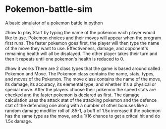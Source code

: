 # Pokemon-battle-sim
A basic simulator of a pokemon battle in python

#how to play
Start by typing the name of the pokemon each player would like to use.
Pokemon choices and their moves will appear when the program first runs.
The faster pokemon goes first, the player will then type the name of the move they want to use.
Effectiveness, damage, and opponent's remaining health will all be displayed.
The other player takes their turn and then it repeats until one pokemon's health is reduced to 0.

#how it works
There are 2 class types that the game is based around called Pokemon and Move.
The Pokemon class contains the name, stats, types, and moves of the Pokemon.
The move class contains the name of the move, its damage, its accuracy, its elemental type, and whether it's a physical or special move.
After the players choose their pokemon the speed stats are checked and the faster pokemon is declared as first.
The damage calculation uses the attack stat of the attacking pokemon and the defence stat of the defending one
along with a number of other bonuses like a random damage modifier roll of .85-1, a buff of 1.5x increase if the pokemon has the same type as the move,
and a 1/16 chance to get a critcal hit and do 1.5x damage.
